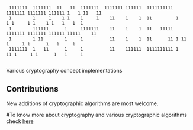 ```
 1111111  1111111  11   11  1111111  1111111 111111  1111111111 1111111 1111111 111111 1   1 11   11
 1        1     1    1 1    1     1    11    1    1  11         1     1 1     1 1    1 1   1   1  1
 1        111111      1     1111111    11    1    1  11   11111 1111111 1111111 111111 11111    11
 1        1 11        1     1          11    1    1  11      11 1 11    1     1 1      1   1     1
 1111111  1   11      1     1          11    111111  1111111111 1    11 1     1 1      1   1     1
 	          

```
Various cryptography concept implementations

## Contributions
New additions of cryptographic algorithms are most welcome.

#To know more about cryptography and various cryptographic algorithms check [here](https://www.garykessler.net/library/crypto.html)
